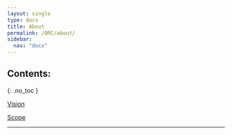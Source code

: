 ```yaml
---
layout: single
type: docs
title: About
permalink: /ORC/about/
sidebar:
  nav: "docs"
---
```


## Contents:
{: .no_toc }

[Vision](/ORC/about/Vision/)

[Scope](/ORC/about/Scope/)

---
